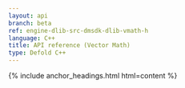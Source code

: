 ```yaml
---
layout: api
branch: beta
ref: engine-dlib-src-dmsdk-dlib-vmath-h
language: C++
title: API reference (Vector Math)
type: Defold C++
---
```

{% include anchor_headings.html html=content %}